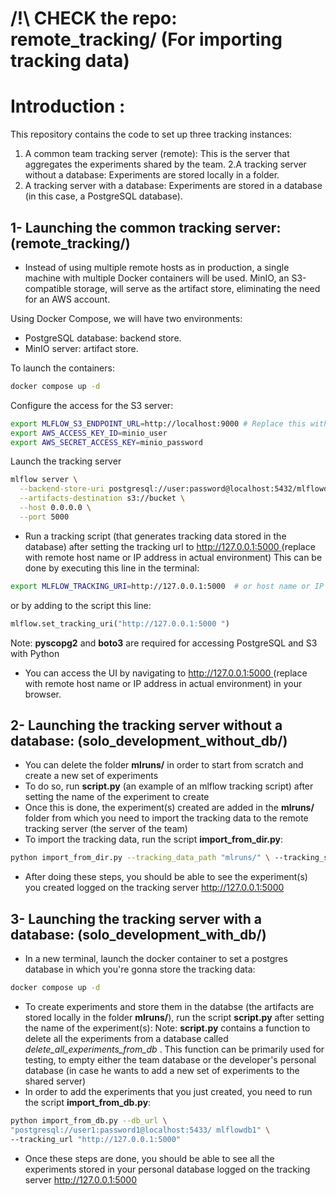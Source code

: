 # /!\ CHECK the repo: remote_tracking/ (For importing tracking data)


# Introduction : 
This repository contains the code to set up three tracking instances:
1. A common team tracking server (remote): This is the server that aggregates the experiments shared by the team.
2.A tracking server without a database: Experiments are stored locally in a folder.
3. A tracking server with a database: Experiments are stored in a database (in this case, a PostgreSQL database).

## 1- Launching the common tracking server: (remote_tracking/)
- Instead of using multiple remote hosts as in production, a single machine with multiple Docker containers will be used. MinIO, an S3-compatible storage, will serve as the artifact store, eliminating the need for an AWS account.

Using Docker Compose, we will have two environments:
+ PostgreSQL database: backend store.
+ MinIO server: artifact store.

To launch the containers:
```bash
docker compose up -d
```

Configure the access for the S3 server:
```bash
export MLFLOW_S3_ENDPOINT_URL=http://localhost:9000 # Replace this with remote storage endpoint e.g. s3://my-bucket in real use cases
export AWS_ACCESS_KEY_ID=minio_user
export AWS_SECRET_ACCESS_KEY=minio_password

```

Launch the tracking server
```bash
mlflow server \
  --backend-store-uri postgresql://user:password@localhost:5432/mlflowdb \
  --artifacts-destination s3://bucket \
  --host 0.0.0.0 \
  --port 5000
```

- Run a tracking script (that generates tracking data stored in the database) after setting the tracking url to [ http://127.0.0.1:5000 ](http://127.0.0.1:5000) (replace with remote host name or IP address in actual environment)
This can be done by executing this line in the terminal:
```bash
export MLFLOW_TRACKING_URI=http://127.0.0.1:5000  # or host name or IP address in an actual environment
```
or by adding to the script this line:
```python
mlflow.set_tracking_uri("http://127.0.0.1:5000 ") 
```

Note: **pyscopg2** and **boto3** are required for accessing PostgreSQL and S3 with Python

- You can access the UI by navigating to [ http://127.0.0.1:5000 ](http://127.0.0.1:5000) (replace with remote host name or IP address in actual environment) in your browser.



## 2- Launching the tracking server without a database: (solo_development_without_db/)
- You can delete the folder **mlruns/** in order to start from scratch and create a new set of experiments 
- To do so, run **script.py** (an example of an mlflow tracking script) after setting the name of the experiment to create
- Once this is done, the experiment(s) created are added in the **mlruns/** folder from which you need to import the tracking data to the remote tracking server (the server of the team)
- To import the tracking data, run the script **import_from_dir.py**:
```bash
python import_from_dir.py --tracking_data_path "mlruns/" \ --tracking_server_url "http://127.0.0.1:5000"
```
- After doing these steps, you should be able to see the experiment(s) you created logged on the tracking server [ http://127.0.0.1:5000 ](http://127.0.0.1:5000)




## 3- Launching the tracking server with a database: (solo_development_with_db/)
- In a new terminal, launch the docker container to set a postgres database in which you're gonna store the tracking data:
```bash
docker compose up -d
```
- To create experiments and store them in the databse (the artifacts are stored locally in the folder **mlruns/**), run the script **script.py** after setting the name of the experiment(s):
Note: **script.py** contains a function to delete all the experiments from a database called *delete_all_experiments_from_db* . This function can be primarily used for testing, to empty either the team database or the developer's personal database (in case he wants to add a new set of experiments to the shared server)
- In order to add the experiments that you just created, you need to run the script **import_from_db.py**:
```bash
python import_from_db.py --db_url \
"postgresql://user1:password1@localhost:5433/ mlflowdb1" \
--tracking_url "http://127.0.0.1:5000"
```
- Once these steps are done, you should be able to see all the experiments stored in your personal database logged on the tracking server [ http://127.0.0.1:5000 ](http://127.0.0.1:5000)